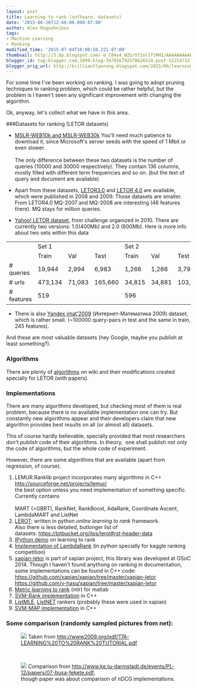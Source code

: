 ```yaml
---
layout: post
title: Learning to rank (software, datasets)
date: '2015-06-26T12:48:00.000-07:00'
author: Alex Rogozhnikov
tags:
- Machine Learning
- Ranking
modified_time: '2015-07-04T10:00:50.221-07:00'
thumbnail: http://3.bp.blogspot.com/-U_C84v4_WZU/VY2ollTlRHI/AAAAAAAAAFM/8G1c8hieciQ/s72-c/letor_number1.png
blogger_id: tag:blogger.com,1999:blog-307916792578626510.post-5222473215527059864
blogger_orig_url: http://brilliantlywrong.blogspot.com/2015/06/learning-to-rank-software-datasets.html
---
```


For some time I've been working on ranking. I was going to adopt pruning techniques to ranking problem, which could be rather helpful, but the problem is I haven't seen any significant improvement with changing the algorithm.

Ok, anyway, let's collect what we have in this area.

###Datasets for ranking (LETOR datasets)


* [MSLR-WEB10k and MSLR-WEB30k](http://research.microsoft.com/en-us/projects/mslr/download.aspx)
You'll need much patience to download it, since Microsoft's server seeds with the speed of 1 Mbit or even slower.
<br /><br />
The only difference between these two datasets is the number of queries (10000 and 30000 respectively). They contain 136 columns, mostly filled with different term frequencies and so on. (but the text of query and document are available)

*  Apart from these datasets, 
[LETOR3.0](http://research.microsoft.com/en-us/um/beijing/projects/letor/letor3dataset.aspx) and [LETOR 4.0](http://research.microsoft.com/en-us/um/beijing/projects/letor/letor4dataset.aspx)
are available, which were published in 2008 and 2009. Those datasets are smaller. From LETOR4.0 MQ-2007 and MQ-2008 are interesting (46 features there). 
MQ stays for million queries.

* [Yahoo! LETOR dataset](http://webscope.sandbox.yahoo.com/catalog.php?datatype=c),&nbsp;from challenge organized in 2010. There are currently two versions: 1.0(400Mb) and 2.0 (600Mb). Here is more info about two sets within this data<br />
<table class='comparison'>
	<tbody>
		<tr>
			<td></td>
			<td colspan="3">Set 1</td>
			<td colspan="3">Set 2</td>
		</tr>
		<tr>
			<td></td>
			<td>Train</td>
			<td>Val</td>
			<td>Test</td>
			<td>Train</td>
			<td>Val</td>
			<td>Test</td>
		</tr>
		<tr>
			<td># queries</td>
			<td>19,944</td>
			<td>2,994</td>
			<td>6,983</td>
			<td>1,266</td>
			<td>1,266</td>
			<td>3,798</td>
		</tr>
		<tr>
			<td># urls</td>
			<td>473,134</td>
			<td>71,083</td>
			<td>165,660</td>
			<td>34,815</td>
			<td>34,881</td>
			<td>103,174</td>
		</tr>
		<tr>
			<td># features</td>
			<td colspan="3">519</td>
			<td colspan="3">596</td>
		</tr>
	</tbody>
</table>

* There is also [Yandex imat'2009](http://imat2009.yandex.ru/en/datasets) (Интернет-Математика 2009) dataset, which is rather small. (~100000 query-pairs in test and the same in train, 245 features).&nbsp;

And these are most valuable datasets (hey Google, maybe you publish at least something?).

### Algorithms

There are plenty of <a href="https://en.wikipedia.org/wiki/Learning_to_rank#List_of_methods">algorithms</a> on wiki and their modifications created specially for LETOR (with papers).

### Implementations

There are many algorithms developed, but checking most of them is real problem, because there is no available implementation one can try. But constantly new algorithms appear and their developers claim that new algorithm provides best results on all (or almost all) datasets.

This of course hardly believable, specially provided that most researchers *don't publish* code of their algorithms. In theory, &nbsp;one shall publish not only the code of algorithms, but the whole code of experiment.

However, there are some algorithms that are available (apart from regression, of course).

1. LEMUR.Ranklib project incorporates many algorithms in C++<br /><a href="http://sourceforge.net/projects/lemur/">http://sourceforge.net/projects/lemur/</a><br />the best option unless you need implementation of something specific. Currently contains<br /><br />MART (=GBRT), RankNet, RankBoost, AdaRank, Coordinate Ascent, LambdaMART and ListNet
2. <a href="https://bitbucket.org/ilps/lerot">LEROT</a>: written in python <i>online learning to rank</i> framework.<br />Also there is less detailed, butlonger list of datasets:&nbsp;<a href="https://bitbucket.org/ilps/lerot#rst-header-data">https://bitbucket.org/ilps/lerot#rst-header-data</a>
2. <a href="https://github.com/ogrisel/notebooks/blob/master/Learning%20to%20Rank.ipynb">IPython demo</a> on learning to rank
3. <a href="https://github.com/arifqodari/ExpediaLearningToRank">Implementation of LambdaRank</a>&nbsp;(in python specially for kaggle ranking competition)
4. <a href="https://github.com/xapian/xapian/tree/master/xapian-letor">xapian-letor</a>&nbsp;is part of xapian project, this library was developed at GSoC 2014. Though I haven't found anythong on ranking in documentation, some implementations can be found in C++ code:<br />https://github.com/xapian/xapian/tree/master/xapian-letor<br />https://github.com/v-hasu/xapian/tree/master/xapian-letor
5. <a href="https://github.com/bmcfee/mlr">Metric learning to rank</a>&nbsp;(mlr)&nbsp;for matlab
6. <a href="http://www.cs.cornell.edu/people/tj/svm_light/svm_rank.html">SVM-Rank implementation</a> in C++
7. <a href="http://sourceforge.net/projects/listmle/">ListMLE</a>, <a href="http://sourceforge.net/projects/listnet/?source=recommended">ListNET</a> rankers (probably these were used in xapian)
9. <a href="http://projects.yisongyue.com/svmmap/">SVM-MAP implementation</a> in C++


### Some comparison (randomly sampled pictures from net):

<figure class='image'>
<img src="http://3.bp.blogspot.com/-U_C84v4_WZU/VY2ollTlRHI/AAAAAAAAAFM/8G1c8hieciQ/s1600/letor_number1.png" >
</img>
<caption>Taken from&nbsp;<a href="http://www2009.org/pdf/T7A-LEARNING%20TO%20RANK%20TUTORIAL.pdf">http://www2009.org/pdf/T7A-LEARNING%20TO%20RANK%20TUTORIAL.pdf</a></caption>
</figure>

<br />

<figure class='image'>
<img src="http://3.bp.blogspot.com/-6TBwXCVcb40/VY2rXXl3R8I/AAAAAAAAAFY/ObWWkBgFP9g/s1600/letor_numbers2.png" />
<caption>Comparison from&nbsp;<a href="http://www.ke.tu-darmstadt.de/events/PL-12/papers/07-busa-fekete.pdf">http://www.ke.tu-darmstadt.de/events/PL-12/papers/07-busa-fekete.pdf</a>, <br />though paper was about comparison of nDCG implementations.</caption>
</figure>

